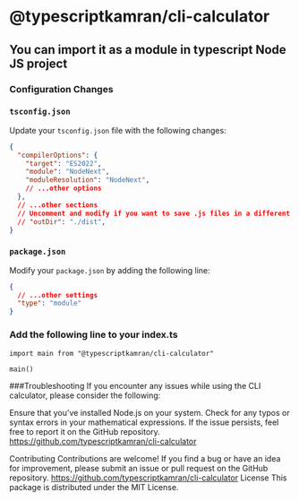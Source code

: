 # @typescriptkamran/cli-calculator

## You can import it as a module in typescript Node JS project

### Configuration Changes

### `tsconfig.json`

Update your `tsconfig.json` file with the following changes:

```json
{
  "compilerOptions": {
    "target": "ES2022",
    "module": "NodeNext",
    "moduleResolution": "NodeNext",
    // ...other options
  },
  // ...other sections
  // Uncomment and modify if you want to save .js files in a different directory
  // "outDir": "./dist",
}
```

### `package.json`

Modify your `package.json` by adding the following line:

```json
{
  // ...other settings
  "type": "module"
}
```

### Add the following line to your index.ts
```
import main from "@typescriptkamran/cli-calculator"

main()
```
###Troubleshooting
If you encounter any issues while using the CLI calculator, please consider the following:

Ensure that you've installed Node.js on your system.
Check for any typos or syntax errors in your mathematical expressions.
If the issue persists, feel free to report it on the GitHub repository.
https://github.com/typescriptkamran/cli-calculator

Contributing
Contributions are welcome! If you find a bug or have an idea for improvement, please submit an issue or pull request on the GitHub repository.
https://github.com/typescriptkamran/cli-calculator
License
This package is distributed under the MIT License.
